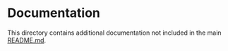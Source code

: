 # Documentation

This directory contains additional documentation not included in the main
[README.md](../README.md).
